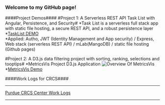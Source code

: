 ### Welcome to my GitHub page!

####Project Demos####
#Project 1: A Serverless REST API Task List with Angular, Persistence, and Security#
*Task List is a serverless full stack app with static file hosting, a secure REST API, and a robust persistence layer
*[TaskList DEMO](https://veraxuhanye.github.io/task-list/)  
*Applied: Autho, JWT (Identity Management and App security) / Express, Web stack (serverless REST API) / mLab(MangoDB) / static file hosting (Github pages) 


#Project 2: A D3.js data filtering project with sorting, ranking, selections and tooptips#
*MetricsVis Project D3.js Application
![Overview Of MetricsVis](https://veraxuhanye.github.io/MetricsVis/images/overview.png)
*[MetricsVis Demo](https://veraxuhanye.github.io/MetricsVis/)

####Work Logs for CRCS####
***
[Purdue CRCS Center Work Logs](https://veraxuhanye.github.io/WorkLogs/)
***
